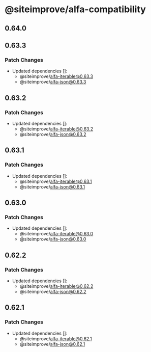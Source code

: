# @siteimprove/alfa-compatibility

## 0.64.0

## 0.63.3

### Patch Changes

- Updated dependencies []:
  - @siteimprove/alfa-iterable@0.63.3
  - @siteimprove/alfa-json@0.63.3

## 0.63.2

### Patch Changes

- Updated dependencies []:
  - @siteimprove/alfa-iterable@0.63.2
  - @siteimprove/alfa-json@0.63.2

## 0.63.1

### Patch Changes

- Updated dependencies []:
  - @siteimprove/alfa-iterable@0.63.1
  - @siteimprove/alfa-json@0.63.1

## 0.63.0

### Patch Changes

- Updated dependencies []:
  - @siteimprove/alfa-iterable@0.63.0
  - @siteimprove/alfa-json@0.63.0

## 0.62.2

### Patch Changes

- Updated dependencies []:
  - @siteimprove/alfa-iterable@0.62.2
  - @siteimprove/alfa-json@0.62.2

## 0.62.1

### Patch Changes

- Updated dependencies []:
  - @siteimprove/alfa-iterable@0.62.1
  - @siteimprove/alfa-json@0.62.1
